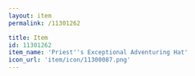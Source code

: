 ```yaml
---
layout: item
permalink: /11301262

title: Item
id: 11301262
item_name: 'Priest''s Exceptional Adventuring Hat'
icon_url: 'item/icon/11300087.png'
---
```

